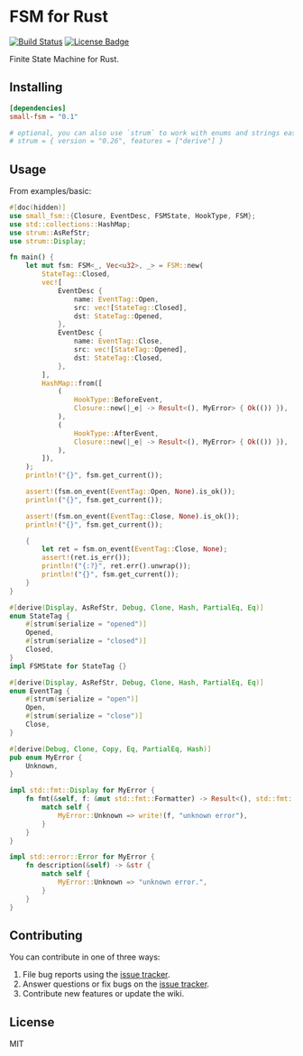 # FSM for Rust

[![Build Status](https://github.com/lovelysunlight/fsm-rs/actions/workflows/ci.yml/badge.svg)](https://github.com/lovelysunlight/fsm-rs/actions/workflows/ci.yml)
[![License Badge](https://img.shields.io/badge/license-MIT-blue.svg)](https://raw.githubusercontent.com/lovelysunlight/fsm-rs/main/LICENSE)

Finite State Machine for Rust.

## Installing

```toml
[dependencies]
small-fsm = "0.1"

# optional, you can also use `strum` to work with enums and strings easier in Rust.
# strum = { version = "0.26", features = ["derive"] }
```

## Usage

From examples/basic:
```rust
#[doc(hidden)]
use small_fsm::{Closure, EventDesc, FSMState, HookType, FSM};
use std::collections::HashMap;
use strum::AsRefStr;
use strum::Display;

fn main() {
    let mut fsm: FSM<_, Vec<u32>, _> = FSM::new(
        StateTag::Closed,
        vec![
            EventDesc {
                name: EventTag::Open,
                src: vec![StateTag::Closed],
                dst: StateTag::Opened,
            },
            EventDesc {
                name: EventTag::Close,
                src: vec![StateTag::Opened],
                dst: StateTag::Closed,
            },
        ],
        HashMap::from([
            (
                HookType::BeforeEvent,
                Closure::new(|_e| -> Result<(), MyError> { Ok(()) }),
            ),
            (
                HookType::AfterEvent,
                Closure::new(|_e| -> Result<(), MyError> { Ok(()) }),
            ),
        ]),
    );
    println!("{}", fsm.get_current());

    assert!(fsm.on_event(EventTag::Open, None).is_ok());
    println!("{}", fsm.get_current());

    assert!(fsm.on_event(EventTag::Close, None).is_ok());
    println!("{}", fsm.get_current());

    {
        let ret = fsm.on_event(EventTag::Close, None);
        assert!(ret.is_err());
        println!("{:?}", ret.err().unwrap());
        println!("{}", fsm.get_current());
    }
}

#[derive(Display, AsRefStr, Debug, Clone, Hash, PartialEq, Eq)]
enum StateTag {
    #[strum(serialize = "opened")]
    Opened,
    #[strum(serialize = "closed")]
    Closed,
}
impl FSMState for StateTag {}

#[derive(Display, AsRefStr, Debug, Clone, Hash, PartialEq, Eq)]
enum EventTag {
    #[strum(serialize = "open")]
    Open,
    #[strum(serialize = "close")]
    Close,
}

#[derive(Debug, Clone, Copy, Eq, PartialEq, Hash)]
pub enum MyError {
    Unknown,
}

impl std::fmt::Display for MyError {
    fn fmt(&self, f: &mut std::fmt::Formatter) -> Result<(), std::fmt::Error> {
        match self {
            MyError::Unknown => write!(f, "unknown error"),
        }
    }
}

impl std::error::Error for MyError {
    fn description(&self) -> &str {
        match self {
            MyError::Unknown => "unknown error.",
        }
    }
}
```

## Contributing

You can contribute in one of three ways:

1. File bug reports using the [issue tracker](https://github.com/lovelysunlight/fsm-rs/issues).
2. Answer questions or fix bugs on the [issue tracker](https://github.com/lovelysunlight/fsm-rs/issues).
3. Contribute new features or update the wiki.

## License

MIT
